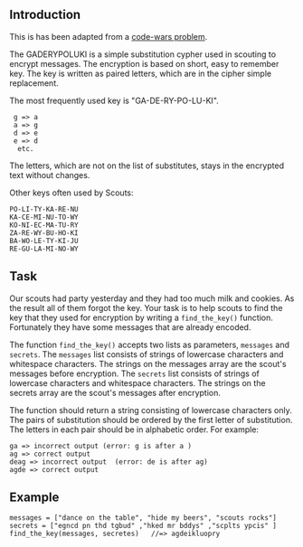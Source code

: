 ## Introduction

This is has been adapted from a [code-wars problem](https://www.codewars.com/kata/592bdf59912f2209710000e9).

The GADERYPOLUKI is a simple substitution cypher used in scouting to encrypt messages. The encryption is based on short, easy to remember key. The key is written as paired letters, which are in the cipher simple replacement.

The most frequently used key is "GA-DE-RY-PO-LU-KI".
```
 g => a
 a => g
 d => e
 e => d
  etc.
```
The letters, which are not on the list of substitutes, stays in the encrypted text without changes.

Other keys often used by Scouts:
```
PO-LI-TY-KA-RE-NU
KA-CE-MI-NU-TO-WY
KO-NI-EC-MA-TU-RY
ZA-RE-WY-BU-HO-KI
BA-WO-LE-TY-KI-JU
RE-GU-LA-MI-NO-WY
```
## Task

Our scouts had party yesterday and they had too much milk and cookies. As the result all of them forgot the key. Your task is to help scouts to find the key that they used for encryption by writing a `find_the_key()` function. Fortunately they have some messages that are already encoded.

The function `find_the_key()` accepts two lists as parameters, `messages` and `secrets`.
The `messages` list consists of strings of lowercase characters and whitespace characters. The strings on the messages array are the scout's messages before encryption.
The `secrets` list consists of strings of lowercase characters and whitespace characters. The strings on the secrets array are the scout's messages after encryption.

The function should return a string consisting of lowercase characters only. The pairs of substitution should be ordered by the first letter of substitution. The letters in each pair should be in alphabetic order. For example:

```
ga => incorrect output (error: g is after a )
ag => correct output  
deag => incorrect output  (error: de is after ag)
agde => correct output  
```

## Example

```
messages = ["dance on the table", "hide my beers", "scouts rocks"]
secrets = ["egncd pn thd tgbud" ,"hked mr bddys" ,"scplts ypcis" ]
find_the_key(messages, secretes)   //=> agdeikluopry
```
